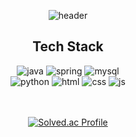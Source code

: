 <div align="center">
  
![header](https://capsule-render.vercel.app/api?type=waving&color=6CD8DA&height=200&section=header&text=Yehun%20Kim&fontSize=90&fontColor=FFFFFF)

## Tech Stack
 
![java](https://img.shields.io/badge/Java-ED8B00?style=for-the-badge&logo=openjdk&logoColor=white)
![spring](https://img.shields.io/badge/Spring-6DB33F?style=for-the-badge&logo=spring&logoColor=white)
![mysql](https://img.shields.io/badge/MySQL-005C84?style=for-the-badge&logo=mysql&logoColor=white)
<br>
![python](https://img.shields.io/badge/Python-3776AB?style=for-the-badge&logo=python&logoColor=white)
![html](https://img.shields.io/badge/HTML5-E34F26?style=for-the-badge&logo=html5&logoColor=white)
![css](https://img.shields.io/badge/CSS3-1572B6?style=for-the-badge&logo=css3&logoColor=white)
![js](https://img.shields.io/badge/JavaScript-F7DF1E?style=for-the-badge&logo=JavaScript&logoColor=white)
<br><br><br>

[![Solved.ac Profile](http://mazassumnida.wtf/api/v2/generate_badge?boj=rladpgns)](https://solved.ac/rladpgns/)

</div>
